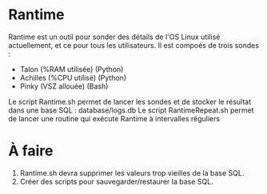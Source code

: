# Rantime

Rantime est un outil pour sonder des détails de l'OS Linux utilisé actuellement, et ce pour tous les utilisateurs.
Il est compoés de trois sondes :
- Talon (%RAM utilisée) (Python)
- Achilles (%CPU utilisé) (Python)
- Pinky (VSZ allouée) (Bash)

Le script Rantime.sh permet de lancer les sondes et de stocker le résultat dans une base SQL : database/logs.db
Le script RantimeRepeat.sh permet de lancer une routine qui exécute Rantime à intervalles réguliers

# À faire
1. Rantime.sh devra supprimer les valeurs trop vieilles de la base SQL.
2. Créer des scripts pour sauvegarder/restaurer la base SQL.
